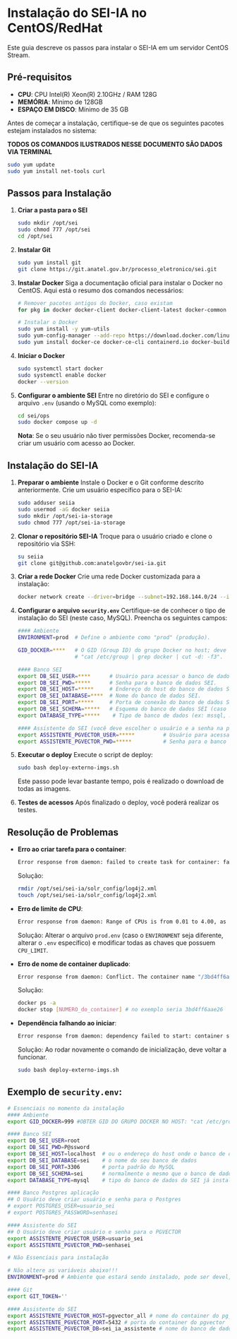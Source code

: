 # Instalação do SEI-IA no CentOS/RedHat

Este guia descreve os passos para instalar o SEI-IA em um servidor CentOS Stream.

## Pré-requisitos

- **CPU**: CPU Intel(R) Xeon(R) 2.10GHz / RAM 128G
- **MEMÓRIA**: Mínimo de 128GB
- **ESPAÇO EM DISCO**: Mínimo de 35 GB

Antes de começar a instalação, certifique-se de que os seguintes pacotes estejam instalados no sistema:

**TODOS OS COMANDOS ILUSTRADOS NESSE DOCUMENTO SÃO DADOS VIA TERMINAL**

```bash
sudo yum update
sudo yum install net-tools curl
```

## Passos para Instalação

1. **Criar a pasta para o SEI**

   ```bash
   sudo mkdir /opt/sei
   sudo chmod 777 /opt/sei
   cd /opt/sei
   ```
2. **Instalar Git**

   ```bash
   sudo yum install git
   git clone https://git.anatel.gov.br/processo_eletronico/sei.git
   ```
3. **Instalar Docker**
   Siga a documentação oficial para instalar o Docker no CentOS. Aqui está o resumo dos comandos necessários:

   ```bash
   # Remover pacotes antigos do Docker, caso existam
   for pkg in docker docker-client docker-client-latest docker-common docker-latest docker-latest-logrotate docker-logrotate docker-engine podman containerd runc; do sudo yum remove $pkg; done

   # Instalar o Docker
   sudo yum install -y yum-utils
   sudo yum-config-manager --add-repo https://download.docker.com/linux/centos/docker-ce.repo
   sudo yum install docker-ce docker-ce-cli containerd.io docker-buildx-plugin docker-compose-plugin
   ```
4. **Iniciar o Docker**

   ```bash
   sudo systemctl start docker
   sudo systemctl enable docker
   docker --version
   ```
5. **Configurar o ambiente SEI**
   Entre no diretório do SEI e configure o arquivo `.env` (usando o MySQL como exemplo):

   ```bash
   cd sei/ops
   sudo docker compose up -d
   ```

   **Nota**: Se o seu usuário não tiver permissões Docker, recomenda-se criar um usuário com acesso ao Docker.

## Instalação do SEI-IA

1. **Preparar o ambiente**
   Instale o Docker e o Git conforme descrito anteriormente. Crie um usuário específico para o SEI-IA:

   ```bash
   sudo adduser seiia
   sudo usermod -aG docker seiia
   sudo mkdir /opt/sei-ia-storage
   sudo chmod 777 /opt/sei-ia-storage
   ```
2. **Clonar o repositório SEI-IA**
   Troque para o usuário criado e clone o repositório via SSH:

   ```bash
   su seiia
   git clone git@github.com:anatelgovbr/sei-ia.git
   ```
3. **Criar a rede Docker**
   Crie uma rede Docker customizada para a instalação:

   ```bash
   docker network create --driver=bridge --subnet=192.168.144.0/24 --ip-range=192.168.144.0/24 --gateway=192.168.144.1 docker-host-bridge
   ```
4. **Configurar o arquivo `security.env`**
   Certifique-se de conhecer o tipo de instalação do SEI (neste caso, MySQL). Preencha os seguintes campos:

   ```bash
   #### Ambiente
   ENVIRONMENT=prod  # Define o ambiente como "prod" (produção).

   GID_DOCKER=****   # O GID (Group ID) do grupo Docker no host; deve ser obtido executando o comando no terminal: 
                     # "cat /etc/group | grep docker | cut -d: -f3".

   #### Banco SEI
   export DB_SEI_USER=****      # Usuário para acessar o banco de dados SEI.
   export DB_SEI_PWD=*****      # Senha para o banco de dados SEI.
   export DB_SEI_HOST=*****     # Endereço do host do banco de dados SEI.
   export DB_SEI_DATABASE=****  # Nome do banco de dados SEI.
   export DB_SEI_PORT=*****     # Porta de conexão do banco de dados SEI.
   export DB_SEI_SCHEMA=*****   # Esquema do banco de dados SEI (caso for MySQL é o mesmo do database).
   export DATABASE_TYPE=*****    # Tipo de banco de dados (ex: mssql, mysql, oracle.).

   #### Assistente do SEI (você deve escolher o usuário e a senha na primeira instalação.)
   export ASSISTENTE_PGVECTOR_USER=*****         # Usuário para acessar o banco de dados PGVector do Assistente, será criado no momento da primeira instalação.
   export ASSISTENTE_PGVECTOR_PWD=*****          # Senha para o banco de dados PGVector do Assistente, será criado no momento da primeira instalação.
   ```
5. **Executar o deploy**
   Execute o script de deploy:

   ```bash
   sudo bash deploy-externo-imgs.sh 
   ```

   Este passo pode levar bastante tempo, pois é realizado o download de todas as imagens.
6. **Testes de acessos**
   Após finalizado o deploy, você poderá realizar os testes.

## Resolução de Problemas

- **Erro ao criar tarefa para o container**:

  ```bash
  Error response from daemon: failed to create task for container: failed to create shim task: OCI runtime create failed: runc create failed: unable to start container process: error during container init: error mounting "/opt/sei/sei-ia/solr_config/log4j2.xml" to rootfs at "/opt/solr/server/resources/log4j2.xml": create mount destination for /opt/solr/server/resources/log4j2.xml mount: cannot mkdir in /var/lib/docker/overlay2/...: not a directory: unknown
  ```

  Solução:

  ```bash
  rmdir /opt/sei/sei-ia/solr_config/log4j2.xml
  touch /opt/sei/sei-ia/solr_config/log4j2.xml
  ```
- **Erro de limite de CPU**:

  ```bash
  Error response from daemon: Range of CPUs is from 0.01 to 4.00, as there are only 4 CPUs available
  ```

  Solução: Alterar o arquivo `prod.env` (caso o `ENVIRONMENT` seja diferente, alterar o `.env` específico) e modificar todas as chaves que possuem `CPU_LIMIT`.
- **Erro de nome de container duplicado**:

  ```bash
  Error response from daemon: Conflict. The container name "/3bd4ff6aae26_sei_ia-jobs_api-1" is already in use by container "64856a9070ccf94bbc1803a98749bee282813cd6d65dab51ecab827449ee0423".
  ```

  Solução:

  ```bash
  docker ps -a
  docker stop [NUMERO_do_container] # no exemplo seria 3bd4ff6aae26
  ```
- **Dependência falhando ao iniciar**:

  ```bash
  Error response from daemon: dependency failed to start: container sei_ia-rabbitmq-pd-1 is unhealthy
  ```

  Solução: Ao rodar novamente o comando de inicialização, deve voltar a funcionar.

  ```bash
  sudo bash deploy-externo-imgs.sh 
  ```

## Exemplo de `security.env`:

```bash
# Essenciais no momento da instalação
#### Ambiente
export GID_DOCKER=999 #OBTER GID DO GRUPO DOCKER NO HOST: "cat /etc/group | grep docker | cut -d: -f3"

#### Banco SEI
export DB_SEI_USER=root
export DB_SEI_PWD=P@ssword
export DB_SEI_HOST=localhost  # ou o endereço do host onde o banco de dados está localizado
export DB_SEI_DATABASE=sei    # o nome do seu banco de dados
export DB_SEI_PORT=3306       # porta padrão do MySQL
export DB_SEI_SCHEMA=sei      # normalmente o mesmo que o banco de dados em MySQL
export DATABASE_TYPE=mysql    # tipo do banco de dados do SEI já instalado, pode ser mysql, mssql ou oracle

#### Banco Postgres aplicação 
## O Usuário deve criar usuário e senha para o Postgres
# export POSTGRES_USER=usuario_sei
# export POSTGRES_PASSWORD=senhasei

#### Assistente do SEI
## O Usuário deve criar usuário e senha para o PGVECTOR
export ASSISTENTE_PGVECTOR_USER=usuario_sei
export ASSISTENTE_PGVECTOR_PWD=senhasei

# Não Essenciais para instalação

# Não altere as variáveis abaixo!!!
ENVIRONMENT=prod # Ambiente que estará sendo instalado, pode ser devel, homol, prod

#### Git
export GIT_TOKEN=''

#### Assistente do SEI
export ASSISTENTE_PGVECTOR_HOST=pgvector_all # nome do container do pg_vector
export ASSISTENTE_PGVECTOR_PORT=5432 # porta do container do pgvector
export ASSISTENTE_PGVECTOR_DB=sei_ia_assistente # nome do banco de dados do container do pgvector usado pelo assistente
```
